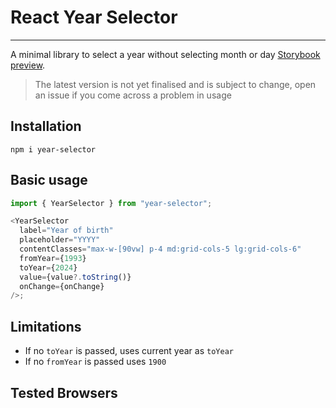 # React Year Selector

---

A minimal library to select a year without selecting month or day [Storybook preview](https://storybook-mentalyc.vercel.app/?path=/docs/components-yearselector--docs).

> The latest version is not yet finalised and is subject to change, open an issue if you come across a problem in usage

## Installation

```shell
npm i year-selector
```

## Basic usage

```js
import { YearSelector } from "year-selector";

<YearSelector
  label="Year of birth"
  placeholder="YYYY"
  contentClasses="max-w-[90vw] p-4 md:grid-cols-5 lg:grid-cols-6"
  fromYear={1993}
  toYear={2024}
  value={value?.toString()}
  onChange={onChange}
/>;
```

## Limitations

- If no `toYear` is passed, uses current year as `toYear`
- If no `fromYear` is passed uses `1900`

## Tested Browsers

[chrome]: https://github.com/alrra/browser-logos/raw/master/src/chrome/chrome_64x64.png
[opera]: https://github.com/alrra/browser-logos/raw/master/src/opera/opera_64x64.png
[edge_12-18]: https://github.com/alrra/browser-logos/raw/master/src/archive/edge_12-18/edge_12-18_64x64.png
[edge]: https://github.com/alrra/browser-logos/raw/master/src/edge/edge_64x64.png
